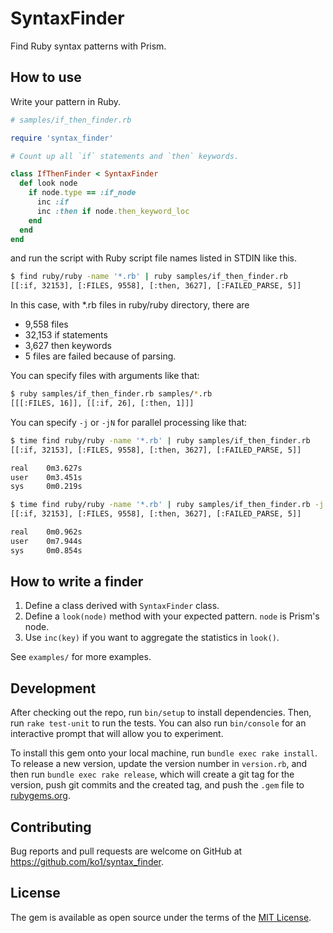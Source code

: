 # SyntaxFinder

Find Ruby syntax patterns with Prism.

## How to use

Write your pattern in Ruby.

```ruby
# samples/if_then_finder.rb

require 'syntax_finder'

# Count up all `if` statements and `then` keywords.

class IfThenFinder < SyntaxFinder
  def look node
    if node.type == :if_node
      inc :if
      inc :then if node.then_keyword_loc
    end
  end
end
```

and run the script with Ruby script file names listed in STDIN like this.

```sh
$ find ruby/ruby -name '*.rb' | ruby samples/if_then_finder.rb
[[:if, 32153], [:FILES, 9558], [:then, 3627], [:FAILED_PARSE, 5]]
```

In this case, with *.rb files in ruby/ruby directory, there are

* 9,558 files
* 32,153 if statements
* 3,627 then keywords
* 5 files are failed because of parsing.

You can specify files with arguments like that:

```sh
$ ruby samples/if_then_finder.rb samples/*.rb
[[[:FILES, 16]], [[:if, 26], [:then, 1]]]
```

You can specify `-j` or `-jN` for parallel processing like that:

```sh
$ time find ruby/ruby -name '*.rb' | ruby samples/if_then_finder.rb
[[:if, 32153], [:FILES, 9558], [:then, 3627], [:FAILED_PARSE, 5]]

real    0m3.627s
user    0m3.451s
sys     0m0.219s

$ time find ruby/ruby -name '*.rb' | ruby samples/if_then_finder.rb -j
[[:if, 32153], [:FILES, 9558], [:then, 3627], [:FAILED_PARSE, 5]]

real    0m0.962s
user    0m7.944s
sys     0m0.854s
```

## How to write a finder

1. Define a class derived with `SyntaxFinder` class.
2. Define a `look(node)` method with your expected pattern. `node` is Prism's node.
3. Use `inc(key)` if you want to aggregate the statistics in `look()`.

See `examples/` for more examples.

## Development

After checking out the repo, run `bin/setup` to install dependencies. Then, run `rake test-unit` to run the tests. You can also run `bin/console` for an interactive prompt that will allow you to experiment.

To install this gem onto your local machine, run `bundle exec rake install`. To release a new version, update the version number in `version.rb`, and then run `bundle exec rake release`, which will create a git tag for the version, push git commits and the created tag, and push the `.gem` file to [rubygems.org](https://rubygems.org).

## Contributing

Bug reports and pull requests are welcome on GitHub at https://github.com/ko1/syntax_finder.

## License

The gem is available as open source under the terms of the [MIT License](https://opensource.org/licenses/MIT).
